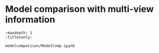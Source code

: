 # Model comparison with multi-view information

```{toctree}
:maxdepth: 1
:titlesonly:

modelcomparison/ModelComp.ipynb


